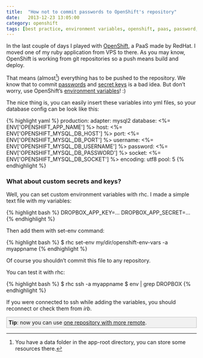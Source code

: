 ```yaml
---
title:  "How not to commit passwords to OpenShift's repository"
date:   2013-12-23 13:05:00
category: openshift
tags: [best practice, environment variables, openshift, paas, password, red hat, ruby, secret key, security, yml]
---
```


In the last couple of days I played with <a href="https://www.openshift.com/">OpenShift</a>, a PaaS made by RedHat. I moved one of my ruby application from VPS to there. As you may know, OpenShift is working from git repositories so a push means build and deploy.

That means (almost[^1]) everything has to be pushed to the repository. We know that to commit <a href="http://blog.shubh.am/prezi-bug-bounty/">passwords</a> and <a href="http://www.phenoelit.org/blog/archives/2012/12/21/let_me_github_that_for_you/">secret keys</a> is a bad idea. But don’t worry, use OpenShift’s <a href="https://www.openshift.com/page/openshift-environment-variables">environment variables</a>! :)</div>

The nice thing is, you can easily insert these variables into yml files, so your database config can be look like this:

{% highlight yaml %}
production:
  adapter: mysql2
  database: <%= ENV['OPENSHIFT_APP_NAME'] %>
  host: <%= ENV['OPENSHIFT_MYSQL_DB_HOST'] %>
  port: <%= ENV['OPENSHIFT_MYSQL_DB_PORT'] %>
  username: <%= ENV['OPENSHIFT_MYSQL_DB_USERNAME'] %>
  password: <%= ENV['OPENSHIFT_MYSQL_DB_PASSWORD'] %>
  socket: <%= ENV['OPENSHIFT_MYSQL_DB_SOCKET'] %>
  encoding: utf8
  pool: 5
{% endhighlight %}

### What about custom secrets and keys?

Well, you can set custom environment variables with rhc. I made a simple text file with my variables:

{% highlight bash %}
DROPBOX_APP_KEY=...
DROPBOX_APP_SECRET=...
{% endhighlight %}

Then add them with set-env command:

{% highlight bash %}
$ rhc set-env my/dir/openshift-env-vars -a myappname
{% endhighlight %}

Of course you shouldn’t commit this file to any repository.

You can test it with rhc:

{% highlight bash %}
$ rhc ssh -a myappname
$ env | grep DROPBOX
{% endhighlight %}

If you were connected to ssh while adding the variables, you should reconnect or check them from <i>irb</i>.

<div style="background-color: #f1f1f1; border: 1px solid silver; padding: 5px;">
<b>Tip</b>: now you can use <a href="https://www.openshift.com/kb/kb-e1006-sync-new-git-repo-with-your-own-existing-git-repo#comment-24175">one repository with more remote</a>.
</div>

[^1]: You have a data folder in the app-root directory, you can store some resources there.
